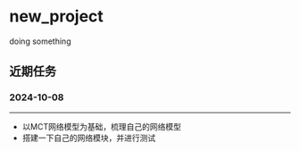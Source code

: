 # new_project
doing something

## 近期任务
### 2024-10-08
---
- 以MCT网络模型为基础，梳理自己的网络模型
- 搭建一下自己的网络模块，并进行测试
